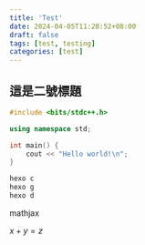 ```yaml
---
title: 'Test'
date: 2024-04-05T11:28:52+08:00
draft: false
tags: [test, testing]
categories: [test]
---
```


## 這是二號標題

``` cpp
#include <bits/stdc++.h>

using namespace std;

int main() {
    cout << "Hello world!\n";
}
```

```zsh
hexo c
hexo g 
hexo d
```

mathjax

$x + y = z$
